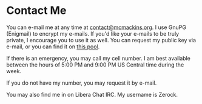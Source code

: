 <title>Contact Dave</title>

Contact Me
==========

You can e-mail me at any time at [contact@mcmackins.org][1]. I use GnuPG
(Enigmail) to encrypt my e-mails. If you'd like your e-mails to be truly
private, I encourage you to use it as well. You can request my public key via
e-mail, or you can find it on [this pool](http://pgp.mit.edu/).

If there is an emergency, you may call my cell number. I am best available
between the hours of 5:00 PM and 9:00 PM US Central time during the week.

If you do not have my number, you may request it by e-mail.

You may also find me in on Libera Chat IRC. My username is Zerock.

[1]: mailto:contact@mcmackins.org
